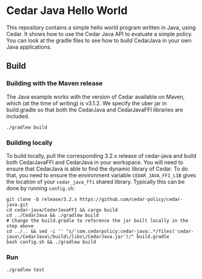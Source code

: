 # Cedar Java Hello World

This repository contains a simple hello world program written in Java, using Cedar.
It shows how to use the Cedar Java API to evaluate a simple policy. You can look at the gradle files to see how to build CedarJava in your own Java applications.

## Build

### Building with the Maven release
The Java example works with the version of Cedar available on Maven, which (at the time of writing) is v3.1.2. We specify the
uber jar in build.gradle so that both the CedarJava and CedarJavaFFI libraries are included.

```shell
./gradlew build
```

### Building locally

To build locally, pull the corresponding 3.2.x release of cedar-java and build both CedarJavaFFI and CedarJava in your workspace.
You will need to ensure that CedarJava is able to find the dynamic library of Cedar. To do that, you need to ensure the
environment variable `CEDAR_JAVA_FFI_LIB` gives the location of your `cedar_java_ffi` shared library. Typically this can be done by running `config.sh`:

```shell
git clone -b release/3.2.x https://github.com/cedar-policy/cedar-java.git
cd cedar-java/CedarJavaFFI && cargo build
cd ../CedarJava && ./gradlew build
# Change the build.gradle to reference the jar built locally in the step above
cd ../.. && sed -i '' "s/'com.cedarpolicy:cedar-java:.*/files('cedar-java\/CedarJava\/build\/libs\/CedarJava.jar')/" build.gradle
bash config.sh && ./gradlew build
```

### Run

```shell
./gradlew test
```
